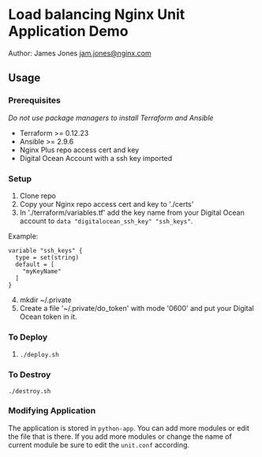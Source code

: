 # Load balancing Nginx Unit Application Demo

Author: James Jones <jam.jones@nginx.com>

## Usage

### Prerequisites
*Do not use package managers to install Terraform and Ansible*
- Terraform >= 0.12.23
- Ansible >= 2.9.6
- Nginx Plus repo access cert and key
- Digital Ocean Account with a ssh key imported

### Setup
1. Clone repo
2. Copy your Nginx repo access cert and key to './certs'
3. In './terraform/variables.tf' add the key name from your Digital Ocean account to `data "digitalocean_ssh_key" "ssh_keys"`.

  Example:

  ```
  variable "ssh_keys" {
    type = set(string)
    default = [
      "myKeyName"
    ]
  }
  ```
4. mkdir ~/.private
5. Create a file '~/.private/do_token' with mode '0600' and put your Digital Ocean token in it.

### To Deploy
  1. `./deploy.sh`


### To Destroy
  `./destroy.sh`


### Modifying Application
The application is stored in `python-app`. You can add more modules or edit the file that is there. If you add more modules or change the name of current module be sure to edit the `unit.conf` according.
